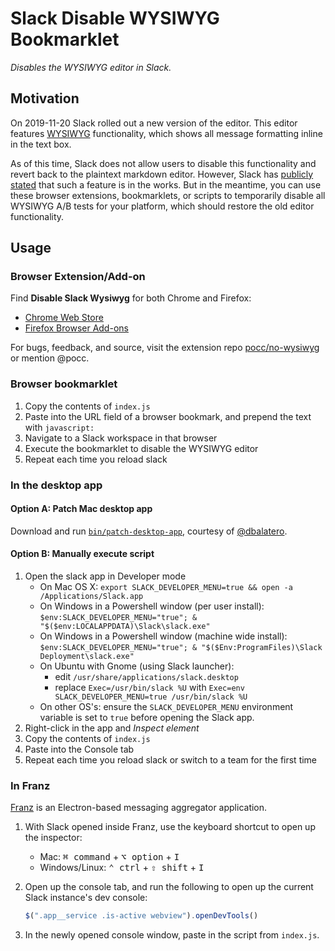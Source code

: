 # Slack Disable WYSIWYG Bookmarklet

*Disables the WYSIWYG editor in Slack.*

## Motivation

On 2019-11-20 Slack rolled out a new version of the editor. This editor features
[WYSIWYG](https://en.wikipedia.org/wiki/WYSIWYG) functionality, which shows all
message formatting inline in the text box.

As of this time, Slack does not allow users to disable this functionality and
revert back to the plaintext markdown editor. However, Slack has
[publicly](https://twitter.com/SlackHQ/status/1197640136172937218)
[stated](https://twitter.com/SlackHQ/status/1197653998142197760) that such a
feature is in the works. But in the meantime, you can use these browser
extensions, bookmarklets, or scripts to temporarily disable all WYSIWYG A/B
tests for your platform, which should restore the old editor functionality.

## Usage

### Browser Extension/Add-on

Find **Disable Slack Wysiwyg** for both Chrome and Firefox:

* [Chrome Web Store](https://chrome.google.com/webstore/detail/jenojkbpialbgpbgokiakifhpmoponjn)
* [Firefox Browser Add-ons](https://addons.mozilla.org/en-US/firefox/addon/disable-slack-wysiwyg/)

For bugs, feedback, and source, visit the extension repo
[pocc/no-wysiwyg](https://github.com/pocc/no-wysiwyg) or mention @pocc.

### Browser bookmarklet

1. Copy the contents of `index.js`
2. Paste into the URL field of a browser bookmark, and prepend the text with
   `javascript:`
3. Navigate to a Slack workspace in that browser
4. Execute the bookmarklet to disable the WYSIWYG editor
5. Repeat each time you reload slack

### In the desktop app

#### Option A: Patch Mac desktop app

Download and run
[`bin/patch-desktop-app`](https://github.com/kfahy/slack-disable-wysiwyg-bookmarklet/blob/master/bin/patch-desktop-app), courtesy of [@dbalatero](https://github.com/dbalatero).

#### Option B: Manually execute script

1. Open the slack app in Developer mode
    * On Mac OS X: `export SLACK_DEVELOPER_MENU=true && open -a /Applications/Slack.app`
    * On Windows in a Powershell window (per user install): `$env:SLACK_DEVELOPER_MENU="true"; & "$($env:LOCALAPPDATA)\Slack\slack.exe"`
    * On Windows in a Powershell window (machine wide install): `$env:SLACK_DEVELOPER_MENU="true"; & "$($Env:ProgramFiles)\Slack Deployment\slack.exe"`
    * On Ubuntu with Gnome (using Slack launcher):
        * edit `/usr/share/applications/slack.desktop`
        * replace `Exec=/usr/bin/slack %U` with `Exec=env SLACK_DEVELOPER_MENU=true /usr/bin/slack %U`
    * On other OS's: ensure the `SLACK_DEVELOPER_MENU` environment variable is set to `true` before opening the Slack app.
2. Right-click in the app and _Inspect element_
3. Copy the contents of `index.js`
4. Paste into the Console tab
5. Repeat each time you reload slack or switch to a team for the first time

### In Franz

[Franz](https://github.com/meetfranz/franz) is an Electron-based messaging aggregator application.

1. With Slack opened inside Franz, use the keyboard shortcut to open up the inspector:
   - Mac: <kbd>⌘ command</kbd> + <kbd>⌥ option</kbd> + <kbd>I</kbd>
   - Windows/Linux: <kbd>⌃ ctrl</kbd> + <kbd>⇧ shift</kbd> + <kbd>I</kbd>

2. Open up the console tab, and run the following to open up the current Slack instance's dev console:

   ```js
   $(".app__service .is-active webview").openDevTools()
   ```

3. In the newly opened console window, paste in the script from `index.js`.
